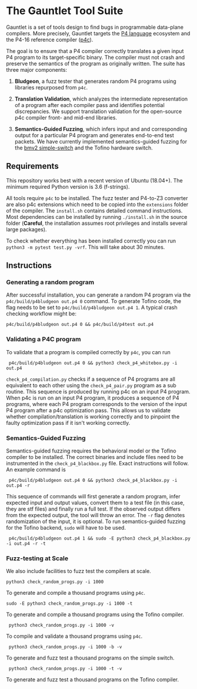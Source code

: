 
# The Gauntlet Tool Suite

Gauntlet is a set of tools design to find bugs in programmable data-plane compilers. More precisely, Gauntlet targets the
[P4 language](https://p4.org/) ecosystem and  the P4-16 reference compiler ([p4c](https://github.com/p4lang/p4c/)).

The goal is to ensure that a P4 compiler correctly translates a given input P4 program
to its target-specific binary. The compiler must not crash and preserve the semantics of the program as originally written. The suite has three major components:

1. **Bludgeon**, a fuzz tester that generates random P4 programs using libraries repurposed from `p4c`.

2.  **Translation Validation**, which analyzes the intermediate representation of a program after each compiler pass and identifies potential discrepancies. We support translation validation for the open-source p4c compiler front- and mid-end libraries.

3. **Semantics-Guided Fuzzing**, which infers input and and corresponding output for a particular P4 program and generates end-to-end test packets. We have currently implemented semantics-guided fuzzing for the [bmv2 simple-switch](https://github.com/p4lang/behavioral-model) and the Tofino hardware switch.

##  Requirements
This repository works best with a recent version of Ubuntu (18.04+). The minimum required Python version is 3.6 (f-strings).

All tools require `p4c` to be installed. The fuzz tester and P4-to-Z3 converter are also p4c extensions which need to be copied into the `extensions` folder of the compiler. The `install.sh` contains detailed command instructions. Most dependencies can be installed by running `./install.sh` in the source folder (**Careful**, the installation assumes root privileges and installs several large packages).

To check whether everything has been installed correctly you can run `python3 -m pytest test.py -vrf`. This will take about 30 minutes.


## Instructions
### Generating a random program
After successful installation, you can generate a random P4 program via the `p4c/build/p4bludgeon out.p4 0`  command. To generate Tofino code, the flag needs to be set to  `p4c/build/p4bludgeon out.p4 1`.
A typical crash checking workflow might be:

    p4c/build/p4bludgeon out.p4 0 && p4c/build/p4test out.p4

### Validating a P4C program
To validate that a program is compiled correctly by `p4c`, you can run

     p4c/build/p4bludgeon out.p4 0 && python3 check_p4_whitebox.py -i out.p4
`check_p4_compilation.py` checks if a sequence of P4 programs are all equivalent to each other using the `check_p4_pair.py` program as a sub routine. This sequence is produced by running p4c on an input P4 program. When p4c is run on an input P4 program, it produces a sequence of P4 programs, where each P4 program corresponds to the version of the input P4 program after a p4c optimization pass. This allows us to validate whether compilation/translation
is working correctly and to pinpoint the faulty optimization pass if it isn't
working correctly.

### Semantics-Guided Fuzzing

Semantics-guided fuzzing requires the behavioral model or the Tofino compiler to be installed. The correct binaries and include files need to be instrumented in the `check_p4_blackbox.py` file. Exact instructions will follow.
An example command is

     p4c/build/p4bludgeon out.p4 0 && python3 check_p4_blackbox.py -i out.p4 -r
This sequence of commands will first generate a random program, infer expected input and output values, convert them to a test file (in this case, they are stf files) and finally run a full test. If the observed output differs from the expected output, the tool will throw  an error. The `-r` flag denotes randomization of the input, it is optional.
To run semantics-guided fuzzing for the Tofino backend, `sudo` will have to be used.

     p4c/build/p4bludgeon out.p4 1 && sudo -E python3 check_p4_blackbox.py -i out.p4 -r -t

### Fuzz-testing at Scale
We also include facilities to fuzz test the compilers at scale.

    python3 check_random_progs.py -i 1000
 To generate and compile a thousand programs using `p4c`.

    sudo -E python3 check_random_progs.py -i 1000 -t

 To generate and compile a thousand programs using the Tofino compiler.

     python3 check_random_progs.py -i 1000 -v

 To compile and validate a thousand programs using `p4c`.

     python3 check_random_progs.py -i 1000 -b -v

 To generate and fuzz test a thousand programs on the simple switch.

     python3 check_random_progs.py -i 1000 -t -v

 To generate and fuzz test a thousand programs on the Tofino compiler.
